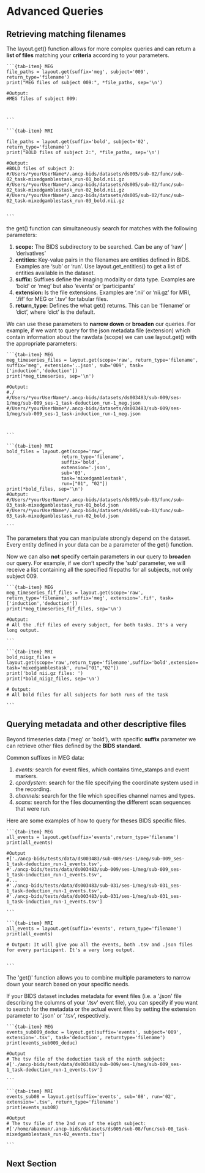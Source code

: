 # Advanced Queries

## Retrieving matching filenames

The layout.get() function allows for more complex queries and can return a **list of files** matching your **criteria** according to your parameters.


````{tab-set}
```{tab-item} MEG
file_paths = layout.get(suffix='meg', subject='009', return_type='filename')
print("MEG files of subject 009:", *file_paths, sep='\n')

#Output:
#MEG files of subject 009:



```

```{tab-item} MRI

file_paths = layout.get(suffix='bold', subject='02', return_type='filename')
print("BOLD files of subject 2:", *file_paths, sep='\n')

#Output:
#BOLD files of subject 2:
#/Users/*yourUserName*/.ancp-bids/datasets/ds005/sub-02/func/sub-02_task-mixedgamblestask_run-01_bold.nii.gz
#/Users/*yourUserName*/.ancp-bids/datasets/ds005/sub-02/func/sub-02_task-mixedgamblestask_run-02_bold.nii.gz
#/Users/*yourUserName*/.ancp-bids/datasets/ds005/sub-02/func/sub-02_task-mixedgamblestask_run-03_bold.nii.gz


```
````

the get() function can simultaneously search for matches with the following parameters:

1. **scope:** The BIDS subdirectory to be searched. Can be any of ‘raw’ | ‘derivatives’
2. **entities:** Key-value pairs in the filenames are entities defined in BIDS. Examples are ‘sub’ or ‘run’. Use layout.get_entities() to get a list of entities available in the dataset.
3. **suffix:** Suffixes define the imaging modality or data type. Examples are ‘bold’ or ‘meg’ but also ‘events’ or ‘participants’
4. **extension:** Is the file extensions. Examples are ‘.nii’ or ‘nii.gz’ for MRI, ‘.fif’ for MEG or '.tsv' for tabular files.
5. **return_type:** Defines the what get() returns. This can be ‘filename’ or ‘dict’, where ‘dict’ is the default.

We can use these parameters to **narrow down** or **broaden** our queries. For example, if we want to query for the json metadata file (extension) which contain information about the rawdata (scope) we can use layout.get() with the appropriate parameters:

````{tab-set}
```{tab-item} MEG
meg_timeseries_files = layout.get(scope='raw', return_type='filename', suffix='meg', extension='..json', sub='009', task=['induction','deduction'])
print(*meg_timeseries, sep='\n')

#Output:
#./
#/Users/*yourUserName*/.ancp-bids/datasets/ds003483/sub-009/ses-1/meg/sub-009_ses-1_task-deduction_run-1_meg.json
#/Users/*yourUserName*/.ancp-bids/datasets/ds003483/sub-009/ses-1/meg/sub-009_ses-1_task-induction_run-1_meg.json



```

```{tab-item} MRI
bold_files = layout.get(scope='raw',
                    return_type='filename',
                    suffix='bold',
                    extension='.json',
                    sub='03',
                    task='mixedgamblestask',
                    run=["01", "02"])
print(*bold_files, sep='\n')
#Output:
#/Users/*yourUserName*/.ancp-bids/datasets/ds005/sub-03/func/sub-03_task-mixedgamblestask_run-01_bold.json
#/Users/*yourUserName*/.ancp-bids/datasets/ds005/sub-03/func/sub-03_task-mixedgamblestask_run-02_bold.json

```
````

The parameters that you can manipulate strongly depend on the dataset. Every entity defined in your data can be a parameter of the get() function.

Now we can also **not** specify certain parameters in our query to **broaden** our query. For example, if we don’t specify the 'sub' parameter, we will receive a list containing all the specified filepaths for all subjects, not only subject 009.


````{tab-set}
```{tab-item} MEG
meg_timeseries_fif_files = layout.get(scope='raw', return_type='filename', suffix='meg', extension='.fif', task=['induction','deduction'])
print(*meg_timeseries_fif_files, sep='\n')

#Output:
# All the .fif files of every subject, for both tasks. It's a very long output.

```

```{tab-item} MRI
bold_niigz_files = layout.get(scope='raw',return_type='filename',suffix='bold',extension='.nii.gz', task='mixedgamblestask', run=["01","02"])
print('bold nii.gz files: ')
print(*bold_niigz_files, sep='\n')

# Output:
# All bold files for all subjects for both runs of the task

```
````

## Querying metadata and other descriptive files
Beyond timeseries data ('meg' or 'bold'), with specific **suffix** parameter we can retrieve other files defined by the **BIDS standard**. 

Common suffixes in MEG data:
1. *events:* search for event files, which contains time_stamps and event markers.
2. *cpordystem:* search for the file specifying the coordinate system used in the recording.
3. *channels:* search for the file which specifies channel names and types.
4. *scans:* search for the files documenting the different scan sequences that were run.

Here are some examples of how to query for theses BIDS specific files. 


````{tab-set}
```{tab-item} MEG
all_events = layout.get(suffix='events',return_type='filename')
print(all_events)

#Output
#['./ancp-bids/tests/data/ds003483/sub-009/ses-1/meg/sub-009_ses-1_task-deduction_run-1_events.tsv',
#'./ancp-bids/tests/data/ds003483/sub-009/ses-1/meg/sub-009_ses-1_task-induction_run-1_events.tsv',
#...
#'./ancp-bids/tests/data/ds003483/sub-031/ses-1/meg/sub-031_ses-1_task-deduction_run-1_events.tsv',
#'./ancp-bids/tests/data/ds003483/sub-031/ses-1/meg/sub-031_ses-1_task-induction_run-1_events.tsv']

```

```{tab-item} MRI
all_events = layout.get(suffix='events', return_type='filename')
print(all_events)

# Output: It will give you all the events, both .tsv and .json files for every participant. It's a very long output.


```
````

The 'get()' function allows you to combine multiple parameters to narrow down your search based on your specific needs.

If your BIDS dataset includes metadata for event files (i.e. a '.json' file describing the columns of your '.tsv' event file), you can specify if you want to search for the metadata or the actual event files by setting the extension parameter to '.json' or '.tsv', respectively.


````{tab-set}
```{tab-item} MEG
events_sub009_deduc = layout.get(suffix='events', subject='009', extension='.tsv', task='deduction', returntype='filename')
print(events_sub009_deduc)

#Output
# The tsv file of the deduction task of the ninth subject: 
#['./ancp-bids/test/data/ds003483/sub-009/ses-1/meg/sub-009_ses-1_task-deduction_run-1_events.tsv']

```

```{tab-item} MRI
events_sub08 = layout.get(suffix='events', sub='08', run='02', extension='.tsv', return_type='filename')
print(events_sub08)

#Output
# The tsv file of the 2nd run of the eigth subject: 
#['/home/abaxman/.ancp-bids/datasets/ds005/sub-08/func/sub-08_task-mixedgamblestask_run-02_events.tsv']

```
````

## Next Section

    

